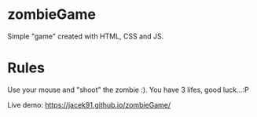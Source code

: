 # zombieGame

Simple "game" created with HTML, CSS and JS.

# Rules
Use your mouse and "shoot" the zombie :). You have 3 lifes, good luck...:P

Live demo: https://jacek91.github.io/zombieGame/
